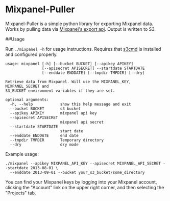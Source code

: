 Mixpanel-Puller
===============

Mixpanel-Puller is a simple python library for exporting Mixpanel data. Works by pulling data via [Mixpanel's export api](https://mixpanel.com/docs/api-documentation/data-export-api). Output is written to S3.

##Usage

Run ```./mixpanel -h``` for usage instructions. Requires that [s3cmd](http://s3tools.org/s3cmd) is installed and configured properly.

    usage: mixpanel [-h] [--bucket BUCKET] [--apikey APIKEY]
                    [--apisecret APISECRET] --startdate STARTDATE
                    [--enddate ENDDATE] [--tmpdir TMPDIR] [--dry]

    Retrieve data from Mixpanel. Will use the MIXPANEL_KEY, MIXPANEL_SECRET and
    S3_BUCKET environment variables if they are set.

    optional arguments:
      -h, --help            show this help message and exit
      --bucket BUCKET       s3 bucket
      --apikey APIKEY       mixpanel api key
      --apisecret APISECRET
                            mixpanel api secret
      --startdate STARTDATE
                            start date
      --enddate ENDDATE     end date
      --tmpdir TMPDIR       Temporary directory
      --dry                 dry mode

Example usage:

```
./mixpanel --apikey MIXPANEL_API_KEY --apisecret MIXPANEL_API_SECRET --startdate 2013-08-01 \
  --enddate 2013-09-01 --bucket your_s3_bucket/some_directory
```

You can find your Mixpanel keys by logging into your Mixpanel account, clicking the "Account" link on the upper right corner, and then selecting the "Projects" tab.
